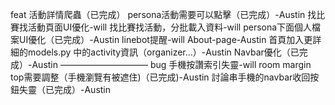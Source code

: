 feat
活動詳情爬蟲（已完成）
persona活動需要可以點擊（已完成）-Austin 
找比賽找活動頁面UI優化-will
找比賽找活動，分批載入資料-will
persona下面個人檔案UI優化（已完成）-Austin 
linebot提醒-will
About-page-Austin
首頁加入更詳細的models.py 中的activity資訊（organizer…）-Austin 
Navbar優化（已完成）-Austin
——————————
bug
手機按讚索引失靈-will
room margin top需要調整（手機瀏覽有被遮住)（已完成)-Austin 
討論串手機的navbar收回按鈕失靈（已完成）-Austin